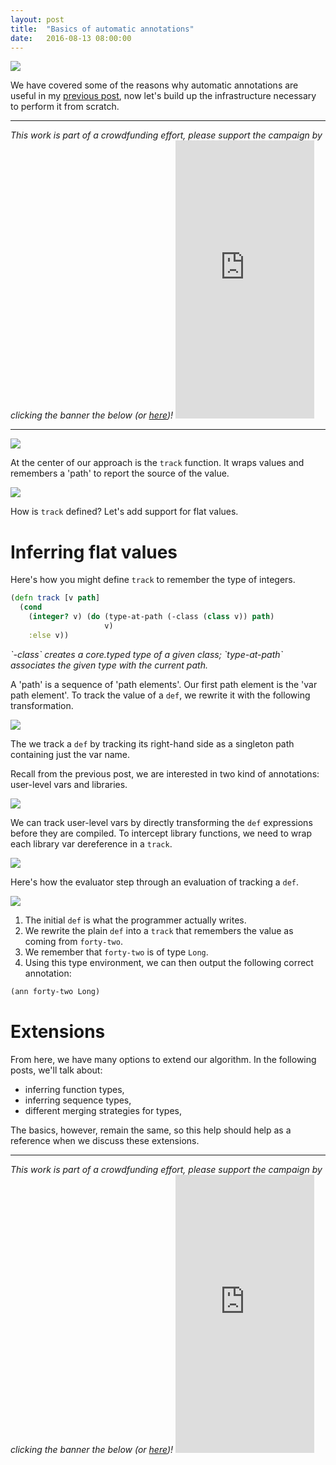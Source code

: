 ```yaml
---
layout: post
title:  "Basics of automatic annotations"
date:   2016-08-13 08:00:00
---
```


<img src="{{ site.url }}/images/automatic-annotations.png"/>

We have covered some of the reasons
why automatic annotations are useful
in my 
<a href="{{ site.url }}/2016/08/07/automatic-annotations.html">previous post</a>,
now let's build up the infrastructure necessary to perform
it from scratch.

<hr />

<i>
This work is part of a crowdfunding effort, please
support the campaign by clicking the banner the below
(or <a href="https://igg.me/at/typed-clojure-annotations/x/4545030">here</a>)!
</i>

<iframe src="https://www.indiegogo.com/project/typed-clojure-automatic-annotations--2/embedded/4545030" width="222px" height="445px" frameborder="0" scrolling="no"></iframe>

<hr />

<img src="{{ site.url }}/images/auto-basics/instrumentation-header.png"/>

At the center of our approach is the `track` function.
It wraps values and remembers a 'path'
to report the source of the value.

<img src="{{ site.url }}/images/auto-basics/track.png"/>

How is `track` defined? 
Let's add support for flat values.

# Inferring flat values

Here's how you might define `track` to remember the type
of integers. 

```clojure
(defn track [v path]
  (cond
    (integer? v) (do (type-at-path (-class (class v)) path)
                     v)
    :else v))
```

<i>
`-class` creates a core.typed type of a given class;
`type-at-path` associates the given type with the current
path.
</i>

A 'path' is a sequence of 'path elements'. Our first path
element is the 'var path element'.
To track the value of a `def`, we rewrite it with
 the following transformation.

<img src="{{ site.url }}/images/auto-basics/track-def.png"/>

The we track a `def` by tracking its right-hand side as
a singleton path containing just the var name.

Recall from the previous post, we are interested in two kind of
annotations: user-level vars and libraries.

<img src="{{ site.url }}/images/annotations-needed.png"/>

We can track user-level vars by directly transforming
the `def` expressions before they are compiled.
To intercept library functions, we need to wrap each
library var dereference in a `track`.

<img src="{{ site.url }}/images/auto-basics/track-library-imports.png"/>

Here's how the evaluator step through an evaluation of tracking a `def`.

<img src="{{ site.url }}/images/auto-basics/42-step.png"/>

1. The initial `def` is what the programmer actually writes.
2. We rewrite the plain `def` into a `track` that remembers
   the value as coming from `forty-two`.
3. We remember that `forty-two` is of type `Long`.
4. Using this type environment, we can then output the following
   correct annotation:

```clojure
(ann forty-two Long)
```

# Extensions

From here, we have many options to extend our algorithm.
In the following posts, we'll talk about:

- inferring function types,
- inferring sequence types,
- different merging strategies for types,

The basics, however, remain the same, so
this help should help as a reference
when we discuss these extensions.

<hr />

<i>
This work is part of a crowdfunding effort, please
support the campaign by clicking the banner the below
(or <a href="https://igg.me/at/typed-clojure-annotations/x/4545030">here</a>)!
</i>

<iframe src="https://www.indiegogo.com/project/typed-clojure-automatic-annotations--2/embedded/4545030" width="222px" height="445px" frameborder="0" scrolling="no"></iframe>
